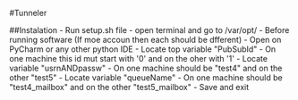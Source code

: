 #Tunneler

##Instalation
	 - Run setup.sh file
	 - open terminal and go to /var/opt/
	 - Before running software (If moe accoun then each should be dfferent)
		- Open on PyCharm or any other python IDE
		- Locate top variable "PubSubId"
		- On one machine this id mut start with '0' and on the oher with '1'
		- Locate variable "usrnANDpassw"
		- On one machine should be "test4" and on the other "test5"
		- Locate variable "queueName"
		- On one machine should be "test4_mailbox" and on the other "test5_mailbox"
		- Save and exit
		
	
